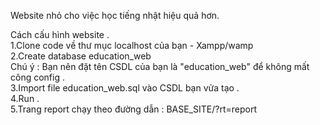 
Website nhỏ cho việc học tiếng nhật hiệu quả hơn.

Cách cấu hình website .<br>
1.Clone code về thư mục localhost của bạn - Xampp/wamp<br>
2.Create database education_web <br>
Chú ý : Bạn nên đặt tên CSDL của bạn là "education_web" để không mất công config .<br>
3.Import file education_web.sql vào CSDL bạn vửa tạo .<br>
4.Run .<br>
5.Trang report chạy theo đường dẫn : BASE_SITE/?rt=report<br>
